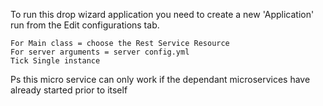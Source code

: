 To run this drop wizard application you need to create a new 'Application' run from the Edit configurations tab.

    For Main class = choose the Rest Service Resource
    For server arguments = server config.yml
    Tick Single instance
   
Ps this micro service can only work if the dependant microservices have already started prior to itself